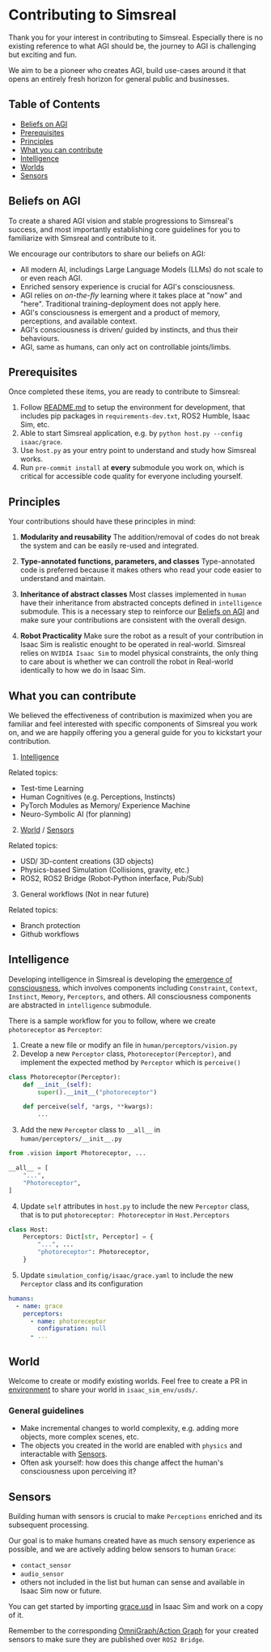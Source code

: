 # Contributing to Simsreal

Thank you for your interest in contributing to Simsreal. Especially there is no existing reference to what AGI should be, the journey to AGI is challenging but exciting and fun.

We aim to be a pioneer who creates AGI, build use-cases around it that opens an entirely fresh horizon for general public and businesses.

## Table of Contents
- [Beliefs on AGI](#beliefs-on-agi)
- [Prerequisites](#prerequisites)
- [Principles](#principles)
- [What you can contribute](#what-you-can-contribute)
- [Intelligence](#intelligence)
- [Worlds](#world)
- [Sensors](#sensors)

## Beliefs on AGI
To create a shared AGI vision and stable progressions to Simsreal's success, and most importantly establishing core guidelines for you to familiarize with Simsreal and contribute to it.

We encourage our contributors to share our beliefs on AGI:

* All modern AI, includings Large Language Models (LLMs) do not scale to or even reach AGI.
* Enriched sensory experience is crucial for AGI's consciousness.
* AGI relies on *on-the-fly* learning where it takes place at "now" and "here". Traditional training-deployment does not apply here.
* AGI's consciousness is emergent and a product of memory, perceptions, and available context.
* AGI's consciousness is driven/ guided by instincts, and thus their behaviours.
* AGI, same as humans, can only act on controllable joints/limbs.


## Prerequisites
Once completed these items, you are ready to contribute to Simsreal:

1. Follow [README.md](README.md) to setup the environment for development, that includes pip packages in `requirements-dev.txt`, ROS2 Humble, Isaac Sim, etc.
2. Able to start Simsreal application, e.g. by `python host.py --config isaac/grace`.
3. Use `host.py` as your entry point to understand and study how Simsreal works.
4. Run `pre-commit install` at **every** submodule you work on, which is critical for accessible code quality for everyone including yourself.

## Principles
Your contributions should have these principles in mind:
1. **Modularity and reusability**
The addition/removal of codes do not break the system and can be easily re-used and integrated.

2. **Type-annotated functions, parameters, and classes**
Type-annotated code is preferred because it makes others who read your code easier to understand and maintain.

3. **Inheritance of abstract classes**
Most classes implemented in `human` have their inheritance from abstracted concepts defined in `intelligence` submodule. This is a necessary step to reinforce our [Beliefs on AGI](#beliefs-on-agi) and make sure your contributions are consistent with the overall design.

4. **Robot Practicality**
Make sure the robot as a result of your contribution in Isaac Sim is realistic enought to be operated in real-world.
Simsreal relies on `NVIDIA Isaac Sim` to model physical constraints, the only thing to care about is whether we can controll the robot in Real-world identically to how we do in Isaac Sim.


## What you can contribute
We believed the effectiveness of contribution is maximized when you are familiar and feel interested with specific components of Simsreal you work on, and we are happily offering you a general guide for you to kickstart your contribution.

1. [Intelligence](#intelligence)

  Related topics:
  * Test-time Learning
  * Human Cognitives (e.g. Perceptions, Instincts)
  * PyTorch Modules as Memory/ Experience Machine
  * Neuro-Symbolic AI (for planning)

2. [World](#world) / [Sensors](#sensors)

  Related topics:
  * USD/ 3D-content creations (3D objects)
  * Physics-based Simulation (Collisions, gravity, etc.)
  * ROS2, ROS2 Bridge (Robot-Python interface, Pub/Sub)

3. General workflows (Not in near future)

  Related topics:
  * Branch protection
  * Github workflows

## Intelligence
Developing intelligence in Simsreal is developing the [emergence of consciousness](https://github.com/Simsreal/human/blob/main/src/images/flow_draft_2.png), which involves components including `Constraint`, `Context`, `Instinct`, `Memory`, `Perceptors`, and others. All consciousness components are abstracted in `intelligence` submodule.

There is a sample workflow for you to follow, where we create `photoreceptor` as `Perceptor`:

1. Create a new file or modify an file in `human/perceptors/vision.py`
2. Develop a new `Perceptor` class, `Photoreceptor(Perceptor)`, and implement the expected method by `Perceptor` which is `perceive()`
```python
class Photoreceptor(Perceptor):
    def __init__(self):
        super().__init__("photoreceptor")

    def perceive(self, *args, **kwargs):
        ...
```

3. Add the new `Perceptor` class to `__all__` in `human/perceptors/__init__.py`
```python
from .vision import Photoreceptor, ...

__all__ = [
    "...",
    "Photoreceptor",
]
```

4. Update `self` attributes in `host.py` to include the new `Perceptor` class, that is to put `photoreceptor: Photoreceptor` in `Host.Perceptors`
```python
class Host:
    Perceptors: Dict[str, Perceptor] = {
        "...", ...
        "photoreceptor": Photoreceptor,
    }
```
5. Update `simulation_config/isaac/grace.yaml` to include the new `Perceptor` class and its configuration
```yaml
humans:
  - name: grace
    perceptors:
      - name: photoreceptor
        configuration: null
      - ...
```

## World
Welcome to create or modify existing worlds. Feel free to create a PR in [environment](https://github.com/Simsreal/environment) to share your world in `isaac_sim_env/usds/`.

### General guidelines
* Make incremental changes to world complexity, e.g. adding more objects, more complex scenes, etc.
* The objects you created in the world are enabled with `physics` and interactable with [Sensors](#sensors).
* Often ask yourself: how does this change affect the human's consciousness upon perceiving it?

## Sensors
Building human with sensors is crucial to make `Perceptions` enriched and its subsequent processing.

Our goal is to make humans created have as much sensory experience as possible, and we are actively adding below sensors to human `Grace`:
* `contact_sensor`
* `audio_sensor`
* others not included in the list but human can sense and available in Isaac Sim now or future.

You can get started by importing [grace.usd](https://github.com/Simsreal/environment/tree/main/isaac_sim_env/usds) in Isaac Sim and work on a copy of it.

Remember to the corresponding [OmniGraph/Action Graph](https://docs.omniverse.nvidia.com/isaacsim/latest/features/sensors_simulation/sensor_simulation_physics_sensors.html) for your created sensors to make sure they are published over `ROS2 Bridge`.
